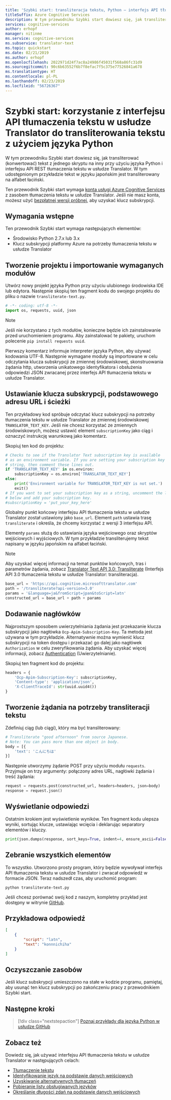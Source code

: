 ```yaml
---
title: 'Szybki start: transliteracja tekstu, Python — interfejs API tłumaczenia tekstu w usłudze Translator'
titleSuffix: Azure Cognitive Services
description: W tym przewodniku Szybki start dowiesz się, jak transliterować (konwertować) tekst z jednego skryptu na inny przy użyciu języka Python i interfejsu API REST tłumaczenia tekstu w usłudze Translator. W tym przykładzie tekst w języku japońskim jest transliterowany na alfabet łaciński.
services: cognitive-services
author: erhopf
manager: nitinme
ms.service: cognitive-services
ms.subservice: translator-text
ms.topic: quickstart
ms.date: 02/21/2019
ms.author: erhopf
ms.openlocfilehash: 2022971d24f7ac8a24986f45031f568a86fc31d9
ms.sourcegitcommit: 90c6b63552f6b7f8efac7f5c375e77526841a678
ms.translationtype: HT
ms.contentlocale: pl-PL
ms.lasthandoff: 02/23/2019
ms.locfileid: "56726367"
---
```

# <a name="quickstart-use-the-translator-text-api-to-transliterate-text-using-python"></a>Szybki start: korzystanie z interfejsu API tłumaczenia tekstu w usłudze Translator do transliterowania tekstu z użyciem języka Python

W tym przewodniku Szybki start dowiesz się, jak transliterować (konwertować) tekst z jednego skryptu na inny przy użyciu języka Python i interfejsu API REST tłumaczenia tekstu w usłudze Translator. W tym udostępnionym przykładzie tekst w języku japońskim jest transliterowany na alfabet łaciński.

Ten przewodnik Szybki start wymaga [konta usługi Azure Cognitive Services](https://docs.microsoft.com/azure/cognitive-services/cognitive-services-apis-create-account) z zasobem tłumaczenia tekstu w usłudze Translator. Jeśli nie masz konta, możesz użyć [bezpłatnej wersji próbnej](https://azure.microsoft.com/try/cognitive-services/), aby uzyskać klucz subskrypcji.

## <a name="prerequisites"></a>Wymagania wstępne

Ten przewodnik Szybki start wymaga następujących elementów:

* Środowisko Python 2.7.x lub 3.x
* Klucz subskrypcji platformy Azure na potrzeby tłumaczenia tekstu w usłudze Translator

## <a name="create-a-project-and-import-required-modules"></a>Tworzenie projektu i importowanie wymaganych modułów

Utwórz nowy projekt języka Python przy użyciu ulubionego środowiska IDE lub edytora. Następnie skopiuj ten fragment kodu do swojego projektu do pliku o nazwie `transliterate-text.py`.

```python
# -*- coding: utf-8 -*-
import os, requests, uuid, json
```

> [!NOTE]
> Jeśli nie korzystano z tych modułów, konieczne będzie ich zainstalowanie przed uruchomieniem programu. Aby zainstalować te pakiety, uruchom polecenie `pip install requests uuid`.

Pierwszy komentarz informuje interpreter języka Python, aby używać kodowania UTF-8. Następnie wymagane moduły są importowane w celu odczytania klucza subskrypcji ze zmiennej środowiskowej, skonstruowania żądania http, utworzenia unikatowego identyfikatora i obsłużenia odpowiedzi JSON zwracanej przez interfejs API tłumaczenia tekstu w usłudze Translator.

## <a name="set-the-subscription-key-base-url-and-path"></a>Ustawianie klucza subskrypcji, podstawowego adresu URL i ścieżki

Ten przykładowy kod spróbuje odczytać klucz subskrypcji na potrzeby tłumaczenia tekstu w usłudze Translator ze zmiennej środowiskowej `TRANSLATOR_TEXT_KEY`. Jeśli nie chcesz korzystać ze zmiennych środowiskowych, możesz ustawić element `subscriptionKey` jako ciąg i oznaczyć instrukcję warunkową jako komentarz.

Skopiuj ten kod do projektu:

```python
# Checks to see if the Translator Text subscription key is available
# as an environment variable. If you are setting your subscription key as a
# string, then comment these lines out.
if 'TRANSLATOR_TEXT_KEY' in os.environ:
    subscriptionKey = os.environ['TRANSLATOR_TEXT_KEY']
else:
    print('Environment variable for TRANSLATOR_TEXT_KEY is not set.')
    exit()
# If you want to set your subscription key as a string, uncomment the line
# below and add your subscription key.
#subscriptionKey = 'put_your_key_here'
```

Globalny punkt końcowy interfejsu API tłumaczenia tekstu w usłudze Translator został ustawiony jako `base_url`. Element `path` ustawia trasę `transliterate` i określa, że chcemy korzystać z wersji 3 interfejsu API.

Elementy `params` służą do ustawiania języka wejściowego oraz skryptów wejściowych i wyjściowych. W tym przykładzie transliterujemy tekst napisany w języku japońskim na alfabet łaciński.

>[!NOTE]
> Aby uzyskać więcej informacji na temat punktów końcowych, tras i parametrów żądania, zobacz [Translator Text API 3.0: Transliterate](https://docs.microsoft.com/azure/cognitive-services/translator/reference/v3-0-transliterate) (Interfejs API 3.0 tłumaczenia tekstu w usłudze Translator: transliteracja).

```python
base_url = 'https://api.cognitive.microsofttranslator.com'
path = '/transliterate?api-version=3.0'
params = '&language=ja&fromScript=jpan&toScript=latn'
constructed_url = base_url + path + params
```

## <a name="add-headers"></a>Dodawanie nagłówków

Najprostszym sposobem uwierzytelniania żądania jest przekazanie klucza subskrypcji jako nagłówka `Ocp-Apim-Subscription-Key`. Ta metoda jest używana w tym przykładzie. Alternatywnie można wymienić klucz subskrypcji na token dostępu i przekazać go dalej jako nagłówek `Authorization` w celu zweryfikowania żądania. Aby uzyskać więcej informacji, zobacz [Authentication](https://docs.microsoft.com/azure/cognitive-services/translator/reference/v3-0-reference#authentication) (Uwierzytelnianie).

Skopiuj ten fragment kod do projektu:

```python
headers = {
    'Ocp-Apim-Subscription-Key': subscriptionKey,
    'Content-type': 'application/json',
    'X-ClientTraceId': str(uuid.uuid4())
}
```

## <a name="create-a-request-to-transliterate-text"></a>Tworzenie żądania na potrzeby transliteracji tekstu

Zdefiniuj ciąg (lub ciągi), który ma być transliterowany:

```python
# Transliterate "good afternoon" from source Japanese.
# Note: You can pass more than one object in body.
body = [{
    'text': 'こんにちは'
}]
```

Następnie utworzymy żądanie POST przy użyciu modułu `requests`. Przyjmuje on trzy argumenty: połączony adres URL, nagłówki żądania i treść żądania:

```python
request = requests.post(constructed_url, headers=headers, json=body)
response = request.json()
```

## <a name="print-the-response"></a>Wyświetlanie odpowiedzi

Ostatnim krokiem jest wyświetlenie wyników. Ten fragment kodu ulepsza wyniki, sortując klucze, ustawiając wcięcia i deklarując separatory elementów i kluczy.

```python
print(json.dumps(response, sort_keys=True, indent=4, ensure_ascii=False, separators=(',', ': ')))
```

## <a name="put-it-all-together"></a>Zebranie wszystkich elementów

To wszystko. Utworzono prosty program, który będzie wywoływał interfejs API tłumaczenia tekstu w usłudze Translator i zwracał odpowiedź w formacie JSON. Teraz nadszedł czas, aby uruchomić program:

```console
python transliterate-text.py
```

Jeśli chcesz porównać swój kod z naszym, kompletny przykład jest dostępny w witrynie [GitHub](https://github.com/MicrosoftTranslator/Text-Translation-API-V3-Python).

## <a name="sample-response"></a>Przykładowa odpowiedź

```json
[
    {
        "script": "latn",
        "text": "konnnichiha"
    }
]
```

## <a name="clean-up-resources"></a>Oczyszczanie zasobów

Jeśli klucz subskrypcji umieszczono na stałe w kodzie programu, pamiętaj, aby usunąć ten klucz subskrypcji po zakończeniu pracy z przewodnikiem Szybki start.

## <a name="next-steps"></a>Następne kroki

> [!div class="nextstepaction"]
> [Poznaj przykłady dla języka Python w usłudze GitHub](https://github.com/MicrosoftTranslator/Text-Translation-API-V3-Python)

## <a name="see-also"></a>Zobacz też

Dowiedz się, jak używać interfejsu API tłumaczenia tekstu w usłudze Translator w następujących celach:

* [Tłumaczenie tekstu](quickstart-python-translate.md)
* [Identyfikowanie język na podstawie danych wejściowych](quickstart-python-detect.md)
* [Uzyskiwanie alternatywnych tłumaczeń](quickstart-python-dictionary.md)
* [Pobieranie listy obsługiwanych języków](quickstart-python-languages.md)
* [Określanie długości zdań na podstawie danych wejściowych](quickstart-python-sentences.md)
